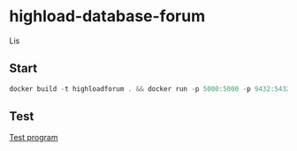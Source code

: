 # highload-database-forum

Lis

## Start
```` javascript
docker build -t highloadforum . && docker run -p 5000:5000 -p 9432:5432 highloadforum
````

## Test

[Test program](https://github.com/mailcourses/technopark-dbms-forum)